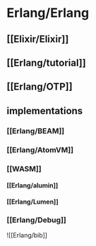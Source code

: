 # Erlang/Erlang

## [[Elixir/Elixir]]

## [[Erlang/tutorial]]
## [[Erlang/OTP]]

## implementations
### [[Erlang/BEAM]]
### [[Erlang/AtomVM]]

### [[WASM]]
#### [[Erlang/alumin]]
#### [[Erlang/Lumen]]
### [[Erlang/Debug]]

![[Erlang/bib]]
